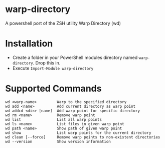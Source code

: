 # warp-directory
A powershell port of the ZSH utility Warp Directory (wd)

# Installation
- Create a folder in your PowerShell modules directory named `warp-directory`.  Drop this in.
- Execute `Import-Module warp-directory`

# Supported Commands
```
wd <warp-name>         Warp to the specified directory
wd add <name>          Add current directory as warp point
wd addcd <dir> [name]  Add warp point for specific directory
wd rm <name>           Remove warp point
wd list                List all warp points
wd ls <name>           List files in given warp point
wd path <name>         Show path of given warp point
wd show                List warp points for the current directory
wd clean [--force]     Remove warp points to non-existent directories
wd --version           Show version information
```
